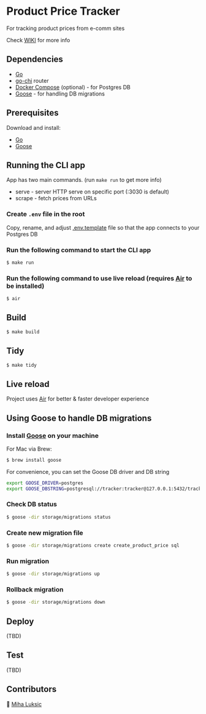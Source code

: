 # Product Price Tracker

For tracking product prices from e-comm sites

Check [WIKI](https://github.com/mluksic/product-price-tracker/wiki) for more info

## Dependencies

- [Go](https://go.dev/doc/install)
- [go-chi](https://go-chi.io/#/pages/getting_started) router
- [Docker Compose](https://docs.docker.com/compose/install/) (optional) - for Postgres DB
- [Goose](https://github.com/pressly/goose) - for handling DB migrations

## Prerequisites

Download and install:

- [Go](https://go.dev/doc/install)
- [Goose](https://github.com/pressly/goose)


## Running the CLI app
App has two main commands. (run `make run` to get more info)
- serve - server HTTP serve on specific port (:3030 is default)
- scrape - fetch prices from URLs

### Create `.env` file in the root

Copy, rename, and adjust [.env.template](./.env.template) file so that the app connects to your Postgres DB

### Run the following command to start the CLI app
```bash
$ make run
```
### Run the following command to use live reload (requires [Air](https://github.com/cosmtrek/air) to be installed)
```bash
$ air
```

## Build

```bash
$ make build
```

## Tidy

```bash
$ make tidy
```

## Live reload

Project uses [Air](https://github.com/cosmtrek/air) for better & faster developer experience

## Using Goose to handle DB migrations

### Install [Goose](https://github.com/pressly/goose) on your machine

For Mac via Brew:
```bash
$ brew install goose
```

For convenience, you can set the Goose DB driver and DB string
```bash
export GOOSE_DRIVER=postgres
export GOOSE_DBSTRING=postgresql://tracker:tracker@127.0.0.1:5432/tracker?sslmode=disable
```

### Check DB status

```bash
$ goose -dir storage/migrations status
```

### Create new migration file

```bash
$ goose -dir storage/migrations create create_product_price sql
```

### Run migration

```bash
$ goose -dir storage/migrations up
```

### Rollback migration

```bash
$ goose -dir storage/migrations down
```

## Deploy
(TBD)

## Test
(TBD)

## Contributors

👤 [Miha Luksic](https://www.mihaluksic.com)

